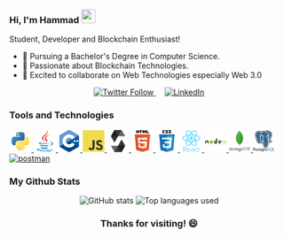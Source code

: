 ### Hi, I'm Hammad <img src="https://media.giphy.com/media/hvRJCLFzcasrR4ia7z/giphy.gif" height="25px" width="25px">
<p>Student, Developer and Blockchain Enthusiast!</p>

- 🔭 Pursuing a Bachelor's Degree in Computer Science.
- 🌱 Passionate about Blockchain Technologies.
- 👯 Excited to collaborate on Web Technologies especially Web 3.0

<p align="center">
  <a href="https://twitter.com/hammadsaedi" target="_blank">
    <img src="https://img.shields.io/twitter/follow/hammadsaedi?style=social" alt="Twitter Follow" height="25">
  </a>
  &nbsp;&nbsp;&nbsp;
  <a href="https://www.linkedin.com/in/hammadsaedi/" target="_blank">
    <img src="https://img.shields.io/badge/-Hammad%20Saeedi-blue?style=flat-square&logo=Linkedin&logoColor=white&link=https://www.linkedin.com/in/hammadsaedi/" alt="LinkedIn" height="25">
  </a>
</p>

<!-- <img align="center" alt="GIF" src="code.gif" width="500" height="300" /> -->

### Tools and Technologies
<p align="left"> 
  <a href="https://www.python.org" target="_blank" rel="noreferrer"> <img src="https://raw.githubusercontent.com/devicons/devicon/master/icons/python/python-original.svg" alt="python" width="40" height="40"/> </a>
  <a href="https://www.java.com" target="_blank" rel="noreferrer"> <img src="https://raw.githubusercontent.com/devicons/devicon/master/icons/java/java-original.svg" alt="java" width="40" height="40"/> </a>
  <a href="https://www.w3schools.com/cpp/" target="_blank" rel="noreferrer"> <img src="https://raw.githubusercontent.com/devicons/devicon/master/icons/cplusplus/cplusplus-original.svg" alt="cplusplus" width="40" height="40"/> </a> 
   <a href="https://developer.mozilla.org/en-US/docs/Web/JavaScript" target="_blank" rel="noreferrer"> <img src="https://raw.githubusercontent.com/devicons/devicon/master/icons/javascript/javascript-original.svg" alt="javascript" width="40" height="40"/> </a> 
  <a href="https://developer.mozilla.org/en-US/docs/Web/Solidity" target="_blank" rel="noreferrer"> <img src="https://raw.githubusercontent.com/devicons/devicon/master/icons/solidity/solidity-original.svg" alt="solidity" width="40" height="40"/> </a> 
  <a href="https://www.w3.org/html/" target="_blank" rel="noreferrer"> <img src="https://raw.githubusercontent.com/devicons/devicon/master/icons/html5/html5-original-wordmark.svg" alt="html5" width="40" height="40"/> </a>
  <a href="https://www.w3schools.com/css/" target="_blank" rel="noreferrer"> <img src="https://raw.githubusercontent.com/devicons/devicon/master/icons/css3/css3-original-wordmark.svg" alt="css3" width="40" height="40"/> </a> 
  <a href="https://reactjs.org/" target="_blank" rel="noreferrer"> <img src="https://raw.githubusercontent.com/devicons/devicon/master/icons/react/react-original-wordmark.svg" alt="react" width="40" height="40"/> </a>
  <a href="https://nodejs.org" target="_blank" rel="noreferrer"> <img src="https://raw.githubusercontent.com/devicons/devicon/master/icons/nodejs/nodejs-original-wordmark.svg" alt="nodejs" width="40" height="40"/> </a> 
  <a href="https://www.mongodb.com/" target="_blank" rel="noreferrer"> <img src="https://raw.githubusercontent.com/devicons/devicon/master/icons/mongodb/mongodb-original-wordmark.svg" alt="mongodb" width="40" height="40"/> </a> 
  <a href="https://www.postgresql.org" target="_blank" rel="noreferrer"> <img src="https://raw.githubusercontent.com/devicons/devicon/master/icons/postgresql/postgresql-original-wordmark.svg" alt="postgresql" width="40" height="40"/> </a> 
  <a href="https://postman.com" target="_blank" rel="noreferrer"> <img src="https://www.vectorlogo.zone/logos/getpostman/getpostman-icon.svg" alt="postman" width="40" height="40"/> </a>  
</p>


### My Github Stats
<p align="center">
  <img src="https://github-readme-stats.vercel.app/api?username=hammadsaedi&show_icons=true&theme=tokyonight" alt="GitHub stats">
<img src="https://github-readme-stats.vercel.app/api/top-langs/?username=hammadsaedi&langs_count=5&layout=compact&theme=tokyonight&exclude_repo=github-readme-stats,hammadsaedi.github.io&&hide=Cython,C,PowerShell" alt="Top languages used">
</p>

<h3 align="center">Thanks for visiting! 😄</h3>
